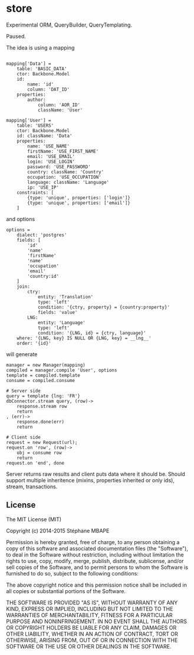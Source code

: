 store
=======

Experimental ORM, QueryBuilder, QueryTemplating.

Paused.

The idea is using a mapping
```coffee-script

mapping['Data'] =
    table: 'BASIC_DATA'
    ctor: Backbone.Model
    id:
        name: 'id'
        column: 'DAT_ID'
    properties:
        author:
            column: 'AOR_ID'
            className: 'User'

mapping['User'] =
    table: 'USERS'
    ctor: Backbone.Model
    id: className: 'Data'
    properties:
        name: 'USE_NAME'
        firstName: 'USE_FIRST_NAME'
        email: 'USE_EMAIL'
        login: 'USE_LOGIN'
        password: 'USE_PASSWORD'
        country: className: 'Country'
        occupation: 'USE_OCCUPATION'
        language: className: 'Language'
        ip: 'USE_IP'
    constraints: [
        {type: 'unique', properties: ['login']}
        {type: 'unique', properties: ['email']}
    ]
```

and options
```coffee-script
options =
    dialect: 'postgres'
    fields: [
        'id'
        'name'
        'firstName'
        'name'
        'occupation'
        'email'
        'country:id'
    ]
    join:
        ctry:
            entity: 'Translation'
            type: 'left'
            condition: '{ctry, property} = {country:property}'
            fields: 'value'
        LNG:
            entity: 'Language'
            type: 'left'
            condition: '{LNG, id} = {ctry, language}'
    where: '{LNG, key} IS NULL OR {LNG, key} = __lng__'
    order: '{id}'
```

will generate
```coffee-script
manager = new Manager(mapping)
compiled = manager.compile 'User', options
template = compiled.template
consume = compiled.consume

# Server side
query = template {lng: 'FR'}
dbConnector.stream query, (row)->
    response.stream row
    return
, (err)->
    response.done(err)
    return

# Client side
request = new Request(url);
request.on 'row', (row)->
    obj = consume row
    return
request.on 'end', done
```

Server returns raw results and client puts data where it should be.
Should support multiple inheritence (mixins, properties inherited or only ids), stream, transactions.

License
-------
The MIT License (MIT)

Copyright (c) 2014-2015 Stéphane MBAPE

Permission is hereby granted, free of charge, to any person obtaining a copy
of this software and associated documentation files (the "Software"), to deal
in the Software without restriction, including without limitation the rights
to use, copy, modify, merge, publish, distribute, sublicense, and/or sell
copies of the Software, and to permit persons to whom the Software is
furnished to do so, subject to the following conditions:

The above copyright notice and this permission notice shall be included in all
copies or substantial portions of the Software.

THE SOFTWARE IS PROVIDED "AS IS", WITHOUT WARRANTY OF ANY KIND, EXPRESS OR
IMPLIED, INCLUDING BUT NOT LIMITED TO THE WARRANTIES OF MERCHANTABILITY,
FITNESS FOR A PARTICULAR PURPOSE AND NONINFRINGEMENT. IN NO EVENT SHALL THE
AUTHORS OR COPYRIGHT HOLDERS BE LIABLE FOR ANY CLAIM, DAMAGES OR OTHER
LIABILITY, WHETHER IN AN ACTION OF CONTRACT, TORT OR OTHERWISE, ARISING FROM,
OUT OF OR IN CONNECTION WITH THE SOFTWARE OR THE USE OR OTHER DEALINGS IN THE
SOFTWARE.
